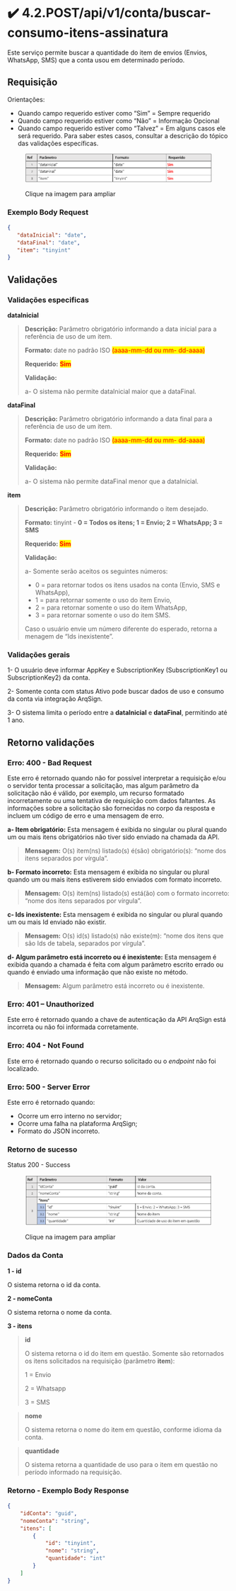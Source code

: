 # ✔️ 4.2.POST/api/v1/conta/buscar-consumo-itens-assinatura

Este serviço permite buscar a quantidade do item de envios (Envios, WhatsApp, SMS) que a conta usou em determinado período.

## Requisição

Orientações:

* Quando campo requerido estiver como “Sim” = Sempre requerido
* Quando campo requerido estiver como “Não” = Informação Opcional
* Quando campo requerido estiver como “Talvez” = Em alguns casos ele será requerido. Para saber estes casos, consultar a descrição do tópico das validações específicas.

<figure><img src="../../../../.gitbook/assets/image (2) (1).png" alt=""><figcaption><p>Clique na imagem para ampliar</p></figcaption></figure>

### Exemplo Body Request

```json
{
   "dataInicial": "date", 
   "dataFinal": "date",
   "item": "tinyint"
}
```

## Validações

### &#x20;Validações especificas

**dataInicial**

> **Descrição:** Parâmetro obrigatório informando a data inicial para a referência de uso de um item.
>
> **Formato:** date no padrão ISO <mark style="color:red;">(aaaa-mm-dd ou mm- dd-aaaa)</mark>
>
> **Requerido:** <mark style="color:red;">**Sim**</mark>
>
> **Validação:**
>
> a- O sistema não permite dataInicial maior que a dataFinal.

**dataFinal**

> **Descrição:** Parâmetro obrigatório informando a data final para a referência de uso de um item.
>
> **Formato:** date no padrão ISO <mark style="color:red;">(aaaa-mm-dd ou mm- dd-aaaa)</mark>
>
> **Requerido:** <mark style="color:red;">**Sim**</mark>
>
> **Validação:**
>
> a- O sistema não permite dataFinal menor que a dataInicial.

**item**

> **Descrição:** Parâmetro obrigatório informando o item desejado.
>
> **Formato:** tinyint - **0 = Todos os itens; 1 = Envio; 2 = WhatsApp; 3 = SMS**
>
> **Requerido:&#x20;**<mark style="color:red;">**Sim**</mark>
>
> **Validação:**
>
> a- Somente serão aceitos os seguintes números:
>
> * 0 = para retornar todos os itens usados na conta (Envio, SMS e WhatsApp),
> * 1 = para retornar somente o uso do item Envio,
> * 2 = para retornar somente o uso do item WhatsApp,
> * 3 = para retornar somente o uso do item SMS.
>
> Caso o usuário envie um número diferente do esperado, retorna a menagem de “Ids inexistente”.

### Validações gerais

&#x20;1- O usuário deve informar AppKey e SubscriptionKey (SubscriptionKey1 ou SubscriptionKey2) da conta.

&#x20;2- Somente conta com status Ativo pode buscar dados de uso e consumo da conta via integração ArqSign.

&#x20;3- O sistema limita o período entre a **dataInicial** e **dataFinal**, permitindo até 1 ano.

## Retorno validações

### Erro: 400 - Bad Request

Este erro é retornado quando não for possível interpretar a requisição e/ou o servidor tenta processar a solicitação, mas algum parâmetro da solicitação não é válido, por exemplo, um recurso formatado incorretamente ou uma tentativa de requisição com dados faltantes. As informações sobre a solicitação são fornecidas no corpo da resposta e incluem um código de erro e uma mensagem de erro.

**a- Item obrigatório:** Esta mensagem é exibida no singular ou plural quando um ou mais itens obrigatórios não tiver sido enviado na chamada da API.

> **Mensagem:** O(s) item(ns) listado(s) é(são) obrigatório(s): “nome dos itens separados por vírgula”.

**b- Formato incorreto:** Esta mensagem é exibida no singular ou plural quando um ou mais itens estiverem sido enviados com formato incorreto.

> **Mensagem:** O(s) item(ns) listado(s) está(ão) com o formato incorreto: “nome dos itens separados por vírgula”.

**c- Ids inexistente:** Esta mensagem é exibida no singular ou plural quando um ou mais Id enviado não existir.

> **Mensagem:** O(s) id(s) listado(s) não existe(m): “nome dos itens que são Ids de tabela, separados por vírgula”.

**d- Algum parâmetro está incorreto ou é inexistente:** Esta mensagem é exibida quando a chamada é feita com algum parâmetro escrito errado ou quando é enviado uma informação que não existe no método.

> **Mensagem:** Algum parâmetro está incorreto ou é inexistente.

### Erro: 401 – Unauthorized

Este erro é retornado quando a chave de autenticação da API ArqSign está incorreta ou não foi informada corretamente.

### Erro: 404 - Not Found

Este erro é retornado quando o recurso solicitado ou o _endpoint_ não foi localizado.

### Erro: 500 - Server Error

Este erro é retornado quando:

* Ocorre um erro interno no servidor;
* Ocorre uma falha na plataforma ArqSign;
* Formato do JSON incorreto.

### Retorno de sucesso

&#x20;Status 200 - Success

<figure><img src="../../../../.gitbook/assets/image (1) (1) (1).png" alt=""><figcaption><p>Clique na imagem para ampliar</p></figcaption></figure>

### Dados da Conta

&#x20;**1 - id**

O sistema retorna o id da conta.    &#x20;

**2 - nomeConta**

O sistema retorna o nome da conta.

**3 - itens**

> **id**
>
> O sistema retorna o id do item em questão. Somente são retornados os itens solicitados na requisição (parâmetro **item**):
>
> 1 = Envio
>
> 2 = Whatsapp
>
> 3 = SMS

> **nome**
>
> O sistema retorna o nome do item em questão, conforme idioma da conta.

> **quantidade**
>
> O sistema retorna a quantidade de uso para o item em questão no período informado na requisição.

### Retorno - Exemplo Body Response

```json
{
    "idConta": "guid",
    "nomeConta": "string",
    "itens": [
        {
            "id": "tinyint",
            "nome": "string",
            "quantidade": "int"
        }
    ]
}
```
